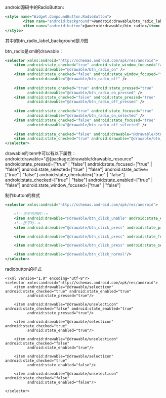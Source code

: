 android源码中的RadioButton:

```xml
<style name="Widget.CompoundButton.RadioButton">  
        <item name="android:background">@android:drawable/btn_radio_label_background</item>  
        <item name="android:button">@android:drawable/btn_radio</item>  
</style> 
```

其中的btn_radio_label_background是.9图

btn_radio是xml的drawable：

```xml
<selector xmlns:android="http://schemas.android.com/apk/res/android">      
    <item android:state_checked="true" android:state_window_focused="false"  
          android:drawable="@drawable/btn_radio_on" />  
    <item android:state_checked="false" android:state_window_focused="false"  
          android:drawable="@drawable/btn_radio_off" />  
  
    <item android:state_checked="true" android:state_pressed="true"  
          android:drawable="@drawable/btn_radio_on_pressed" />  
    <item android:state_checked="false" android:state_pressed="true"  
          android:drawable="@drawable/btn_radio_off_pressed" />  
  
    <item android:state_checked="true" android:state_focused="true"  
          android:drawable="@drawable/btn_radio_on_selected" />  
    <item android:state_checked="false" android:state_focused="true"  
          android:drawable="@drawable/btn_radio_off_selected" />  
  
    <item android:state_checked="false" android:drawable="@drawable/btn_radio_off" />  
    <item android:state_checked="true" android:drawable="@drawable/btn_radio_on" />  
</selector>  
```

drawable的item中可以有以下属性： 
android:drawable="@[package:]drawable/drawable_resource" 
android:state_pressed=["true" | "false"] 
android:state_focused=["true" | "false"] 
android:state_selected=["true" | "false"] 
android:state_active=["true" | "false"] 
android:state_checkable=["true" | "false"] 
android:state_checked=["true" | "false"] 
android:state_enabled=["true" | "false"] 
android:state_window_focused=["true" | "false"] 

制作button的样式

```xml
<selector xmlns:android="http://schemas.android.com/apk/res/android">

    <!--当不可用时-->
    <item android:drawable="@drawable/btn_click_unable" android:state_enabled="false"/>
    <!--按下时-->
    <item android:drawable="@drawable/btn_click_press" android:state_pressed="true"/>

    <item android:drawable="@drawable/btn_click_press" android:state_focused="true"/>

    <item android:drawable="@drawable/btn_click_press" android:state_selected="true"/>

    <item android:drawable="@drawable/btn_click_normal"/>
</selector>
```
radiobutton的样式
```
<?xml version="1.0" encoding="utf-8"?>
<selector xmlns:android="http://schemas.android.com/apk/res/android">
    <item android:drawable="@drawable/selecticon" android:state_checked="true" android:state_enabled="true"
          android:state_pressed="true"/>

    <item android:drawable="@drawable/unselecticon" android:state_checked="false" android:state_enabled="true"
          android:state_pressed="true"/>

    <item android:drawable="@drawable/selecticon" android:state_checked="true"
          android:state_enabled="true"/>

    <item android:drawable="@drawable/unselecticon" android:state_checked="false"
          android:state_enabled="true"/>

    <item android:drawable="@drawable/selecticon" android:state_checked="true"
          android:state_enabled="false"/>

    <item android:drawable="@drawable/unselecticon" android:state_checked="false"
          android:state_enabled="false"/>

</selector>
```

